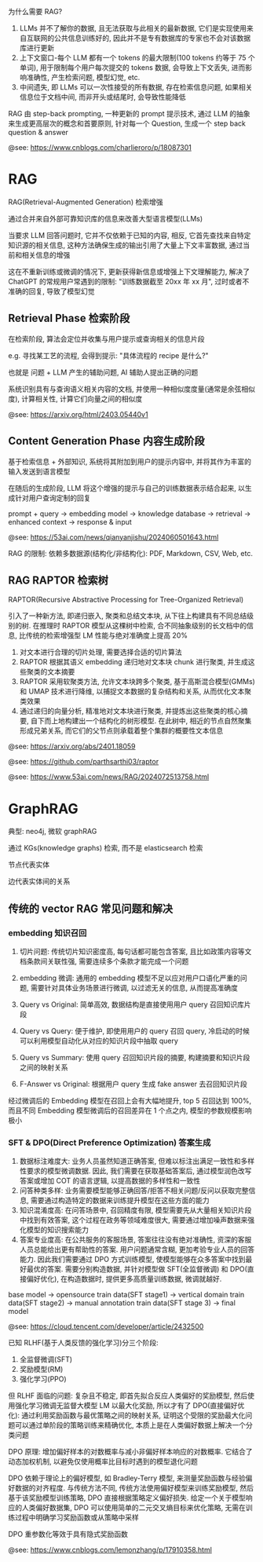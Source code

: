 为什么需要 RAG?

1. LLMs 并不了解你的数据, 且无法获取与此相关的最新数据, 它们是实现使用来自互联网的公共信息训练好的, 因此并不是专有数据库的专家也不会对该数据库进行更新
2. 上下文窗口-每个 LLM 都有一个 tokens 的最大限制(100 tokens 约等于 75 个单词), 用于限制每个用户每次提交的 tokens 数据, 会导致上下文丢失, 进而影响准确性, 产生检索问题, 模型幻觉, etc.
3. 中间遗失, 即 LLMs 可以一次性接受的所有数据, 存在检索信息问题, 如果相关信息位于文档中间, 而非开头或结尾时, 会导致性能降低

RAG 由 step-back prompting, 一种更新的 prompt 提示技术, 通过 LLM 的抽象来生成更高层次的概念和首要原则, 针对每一个 Question, 生成一个 step back question & answer

@see: https://www.cnblogs.com/charlieroro/p/18087301

# RAG

RAG(Retrieval-Augmented Generation) 检索增强

通过合并来自外部可靠知识库的信息来改善大型语言模型(LLMs)

当要求 LLM 回答问题时, 它并不仅依赖于已知的内容, 相反, 它首先查找来自特定知识源的相关信息, 这种方法确保生成的输出引用了大量上下文丰富数据, 通过当前和相关信息的增强

这在不重新训练或微调的情况下, 更新获得新信息或增强上下文理解能力, 解决了 ChatGPT 的常规用户常遇到的限制: "训练数据截至 20xx 年 xx 月", 过时或者不准确的回复, 导致了模型幻觉

## Retrieval Phase 检索阶段

在检索阶段, 算法会定位并收集与用户提示或查询相关的信息片段

e.g. 寻找某工艺的流程, 会得到提示: "具体流程的 recipe 是什么?"

也就是 问题 + LLM 产生的辅助问题, AI 辅助人提出正确的问题

系统识别具有与查询语义相关内容的文档, 并使用一种相似度度量(通常是余弦相似度), 计算相关性, 计算它们向量之间的相似度

@see: https://arxiv.org/html/2403.05440v1

## Content Generation Phase 内容生成阶段

基于检索信息 + 外部知识, 系统将其附加到用户的提示内容中, 并将其作为丰富的输入发送到语言模型

在随后的生成阶段, LLM 将这个增强的提示与自己的训练数据表示结合起来, 以生成针对用户查询定制的回复

prompt + query -> embedding model -> knowledge database -> retrieval -> enhanced context -> response & input

@see: https://53ai.com/news/qianyanjishu/2024060501643.html

RAG 的限制: 依赖多数据源(结构化/非结构化): PDF, Markdown, CSV, Web, etc.

## RAG RAPTOR 检索树

RAPTOR(Recursive Abstractive Processing for Tree-Organized Retrieval)

引入了一种新方法, 即递归嵌入, 聚类和总结文本块, 从下往上构建具有不同总结级别的树. 在推理时 RAPTOR 模型从这棵树中检索, 合不同抽象级别的长文档中的信息, 比传统的检索增强型 LM 性能与绝对准确度上提高 20%

1. 对文本进行合理的切片处理, 需要选择合适的切片算法
2. RAPTOR 根据其语义 embedding 递归地对文本块 chunk 进行聚类, 并生成这些聚类的文本摘要
3. RAPTOR 采用软聚类方法, 允许文本块跨多个聚类, 基于高斯混合模型(GMMs) 和 UMAP 技术进行降维, 以捕捉文本数据的复杂结构和关系, 从而优化文本聚类效果
4. 通过递归的向量分析, 精准地对文本块进行聚类, 并提炼出这些聚类的核心摘要, 自下而上地构建出一个结构化的树形模型. 在此树中, 相近的节点自然聚集形成兄弟关系, 而它们的父节点则承载着整个集群的概要性文本信息

@see: https://arxiv.org/abs/2401.18059

@see: https://github.com/parthsarthi03/raptor

@see: https://www.53ai.com/news/RAG/2024072513758.html

# GraphRAG

典型: neo4j, 微软 graphRAG

通过 KGs(knowledge graphs) 检索, 而不是 elasticsearch 检索

节点代表实体

边代表实体间的关系

## 传统的 vector RAG 常见问题和解决

### embedding 知识召回

1. 切片问题: 传统切片知识密度高, 每句话都可能包含答案, 且比如政策内容等文档条款间关联性强, 需要连续多个条款才能完成一个问题
2. embedding 微调: 通用的 embedding 模型不足以应对用户口语化严重的问题, 需要针对具体业务场景进行微调, 以过滤无关的信息, 从而提高准确度

3. Query vs Original: 简单高效, 数据结构是直接使用用户 query 召回知识库片段
4. Query vs Query: 便于维护, 即使用用户的 query 召回 query, 冷启动的时候可以利用模型自动化从对应的知识片段中抽取 query
5. Query vs Summary: 使用 query 召回知识片段的摘要, 构建摘要和知识片段之间的映射关系
6. F-Answer vs Original: 根据用户 query 生成 fake answer 去召回知识片段

经过微调后的 Embedding 模型在召回上会有大幅地提升, top 5 召回达到 100%, 而且不同 Embedding 模型微调后的召回差异在 1 个点之内, 模型的参数规模影响极小

### SFT & DPO(Direct Preference Optimization) 答案生成

1. 数据标注难度大: 业务人员虽然知道正确答案, 但难以标注出满足一致性和多样性要求的模型微调数据. 因此, 我们需要在获取基础答案后, 通过模型润色改写答案或增加 COT 的语言逻辑, 以提高数据的多样性和一致性
2. 问答种类多样: 业务需要模型能够正确回答/拒答不相关问题/反问以获取完整信息, 需要通过构造特定的数据来训练提升模型在这些方面的能力
3. 知识混淆度高: 在问答场景中, 召回精度有限, 模型需要先从大量相关知识片段中找到有效答案, 这个过程在政务等领域难度很大, 需要通过增加噪声数据来强化模型的知识搜索能力
4. 答案专业度高: 在公共服务的客服场景, 答案往往没有绝对准确性, 资深的客服人员总能给出更有帮助性的答案. 用户问题通常含糊, 更加考验专业人员的回答能力. 因此我们需要通过 DPO 方式训练模型, 使模型能够在众多答案中找到最好最优的答案. 需要分别构造数据, 并针对模型做 SFT(全监督微调) 和 DPO(直接偏好优化), 在构造数据时, 提供更多高质量训练数据, 微调就越好.

base model -> opensource train data(SFT stage1) -> vertical domain train data(SFT stage2) -> manual annotation train data(SFT stage 3) -> final model

@see: https://cloud.tencent.com/developer/article/2432500

已知 RLHF(基于人类反馈的强化学习)分三个阶段:

1. 全监督微调(SFT)
2. 奖励模型(RM)
3. 强化学习(PPO)

但 RLHF 面临的问题: 复杂且不稳定, 即首先拟合反应人类偏好的奖励模型, 然后使用强化学习微调无监督大模型 LM 以最大化奖励, 所以才有了 DPO(直接偏好优化): 通过利用奖励函数与最优策略之间的映射关系, 证明这个受限的奖励最大化问题可以通过单阶段的策略训练来精确优化, 本质上是在人类偏好数据上解决一个分类问题

DPO 原理: 增加偏好样本的对数概率与减小非偏好样本响应的对数概率. 它结合了动态加权机制, 以避免仅使用概率比目标时遇到的模型退化问题

DPO 依赖于理论上的偏好模型, 如 Bradley-Terry 模型, 来测量奖励函数与经验偏好数据的对齐程度. 与传统方法不同, 传统方法使用偏好模型来训练奖励模型, 然后基于该奖励模型训练策略, DPO 直接根据策略定义偏好损失. 给定一个关于模型响应的人类偏好数据集, DPO 可以使用简单的二元交叉熵目标来优化策略, 无需在训练过程中明确学习奖励函数或从策略中采样

DPO 重参数化等效于具有隐式奖励函数

@see: https://www.cnblogs.com/lemonzhang/p/17910358.html
